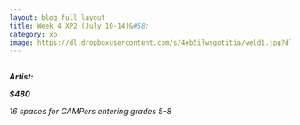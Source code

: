 ```yaml
---
layout: blog_full_layout
title: Week 4 XP2 (July 10-14)&#58; 
category: xp
image: https://dl.dropboxusercontent.com/s/4eb5ilwsgotitia/weld1.jpg?dl=0
---
```


##  

**_Artist:_** 

**_$480_**

*16 spaces for CAMPers entering grades 5-8*
